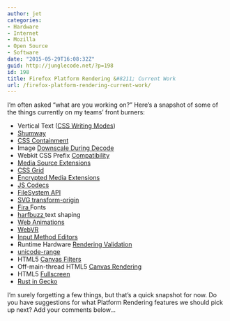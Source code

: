 ```yaml
---
author: jet
categories:
- Hardware
- Internet
- Mozilla
- Open Source
- Software
date: "2015-05-29T16:08:32Z"
guid: http://junglecode.net/?p=198
id: 198
title: Firefox Platform Rendering &#8211; Current Work
url: /firefox-platform-rendering-current-work/
---
```


I’m often asked “what are you working on?” Here’s a snapshot of some of the things currently on my teams’ front burners:

- Vertical Text ([CSS Writing Modes](https://bugzilla.mozilla.org/show_bug.cgi?id=writing-mode))
- [Shumway ](http://www.areweflashyet.com/)
- [CSS Containment ](https://bugzilla.mozilla.org/show_bug.cgi?id=1150081)
- Image [Downscale During Decode](https://bugzilla.mozilla.org/show_bug.cgi?id=1124084)
- Webkit CSS Prefix [Compatibility ](https://bugzilla.mozilla.org/show_bug.cgi?id=1107378)
- [Media Source Extensions](https://bugzilla.mozilla.org/show_bug.cgi?id=mse)
- [CSS Grid](https://bugzilla.mozilla.org/show_bug.cgi?id=616605)
- [Encrypted Media Extensions](https://bugzilla.mozilla.org/show_bug.cgi?id=eme)
- [JS Codecs](https://bugzilla.mozilla.org/show_bug.cgi?id=1165180)
- [FileSystem API](https://bugzilla.mozilla.org/show_bug.cgi?id=1164310)
- [SVG transform-origin](https://bugzilla.mozilla.org/show_bug.cgi?id=923193)
- [Fira ](http://www.fontsquirrel.com/fonts/fira-sans)Fonts
- [harfbuzz ](http://freedesktop.org/wiki/Software/HarfBuzz/)text shaping
- [Web Animations](https://birtles.github.io/areweanimatedyet/)
- [WebVR ](http://mozvr.com/posts/webvr-lands-in-nightly/)
- [Input Method Editors](https://bugzilla.mozilla.org/show_bug.cgi?id=1130937)
- Runtime Hardware [Rendering Validation](https://wiki.mozilla.org/Performance/Runtime_Hardware_Testing)
- [unicode-range ](https://bugzilla.mozilla.org/show_bug.cgi?id=1119062)
- HTML5 [Canvas Filters](https://bugzilla.mozilla.org/show_bug.cgi?id=927892)
- Off-main-thread HTML5 [Canvas Rendering](https://bugzilla.mozilla.org/show_bug.cgi?id=857895)
- HTML5 [Fullscreen](https://bugzilla.mozilla.org/show_bug.cgi?id=1160014)
- [Rust in Gecko](https://bugzilla.mozilla.org/show_bug.cgi?id=1161339)

I’m surely forgetting a few things, but that’s a quick snapshot for now. Do you have suggestions for what Platform Rendering features we should pick up next? Add your comments below…